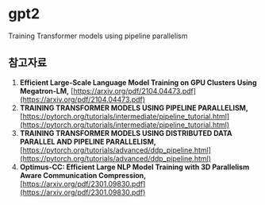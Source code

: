 # gpt2
Training Transformer models using pipeline parallelism

## 참고자료
1. **Efficient Large-Scale Language Model Training on GPU Clusters Using Megatron-LM,** [https://arxiv.org/pdf/2104.04473.pdf](https://arxiv.org/pdf/2104.04473.pdf)
2. **TRAINING TRANSFORMER MODELS USING PIPELINE PARALLELISM,** [https://pytorch.org/tutorials/intermediate/pipeline_tutorial.html](https://pytorch.org/tutorials/intermediate/pipeline_tutorial.html)
3. **TRAINING TRANSFORMER MODELS USING DISTRIBUTED DATA PARALLEL AND PIPELINE PARALLELISM,** [https://pytorch.org/tutorials/advanced/ddp_pipeline.html](https://pytorch.org/tutorials/advanced/ddp_pipeline.html)
4. ****Optimus-CC: Efficient Large NLP Model Training with 3D Parallelism Aware Communication Compression,**** [https://arxiv.org/pdf/2301.09830.pdf](https://arxiv.org/pdf/2301.09830.pdf)